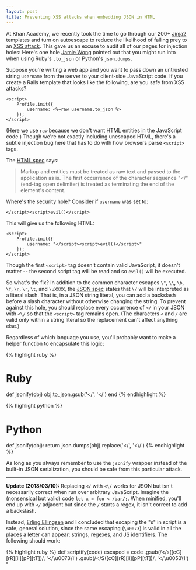 ```yaml
---
layout: post
title: Preventing XSS attacks when embedding JSON in HTML
---
```


At Khan Academy, we recently took the time to go through our 200+ [Jinja2][jinja2] templates and turn on autoescape to reduce the likelihood of falling prey to an [XSS attack][xss]. This gave us an excuse to audit all of our pages for injection holes: Here's one hole [Jamie Wong][jamiewong] pointed out that you might run into when using Ruby's `.to_json` or Python's `json.dumps`.

Suppose you're writing a web app and you want to pass down an untrusted string `username` from the server to your client-side JavaScript code. If you create a Rails template that looks like the following, are you safe from XSS attacks? 

    <script>
        Profile.init({
            username: <%=raw username.to_json %>
        });
    </script>

(Here we use `raw` because we don't want HTML entities in the JavaScript code.) Though we're not exactly including unescaped HTML, there's a subtle injection bug here that has to do with how browsers parse `<script>` tags.

The [HTML spec][html4] says:

> Markup and entities must be treated as raw text and passed to the application as is. The first occurrence of the character sequence "</" (end-tag open delimiter) is treated as terminating the end of the element's content.

Where's the security hole? Consider if `username` was set to:

    </script><script>evil()</script>

This will give us the following HTML:

    <script>
        Profile.init({
            username: "</script><script>evil()</script>"
        });
    </script>

Though the first `<script>` tag doesn't contain valid JavaScript, it doesn't matter -- the second script tag will be read and so `evil()` will be executed.

So what's the fix? In addition to the common character escapes `\"`, `\\`, `\b`, `\f`, `\n`, `\r`, `\t`, and `\uXXXX`, the [JSON spec][json] states that `\/` will be interpreted as a literal slash. That is, in a JSON string literal, you can add a backslash before a slash character without otherwise changing the string. To prevent against this hole, you should replace every occurrence of `</` in your JSON with `<\/` so that the `<script>` tag remains open. (The characters `<` and `/` are valid only within a string literal so the replacement can't affect anything else.)

Regardless of which language you use, you'll probably want to make a helper function to encapsulate this logic:

{% highlight ruby %}
# Ruby
def jsonify(obj)
  obj.to_json.gsub('</', '<\/')
end
{% endhighlight %}

{% highlight python %}
# Python
def jsonify(obj):
    return json.dumps(obj).replace('</', '<\\/')
{% endhighlight %}

As long as you always remember to use the `jsonify` wrapper instead of the built-in JSON serialization, you should be safe from this particular attack.

---

**Update (2018/03/10):** Replacing `</` with `<\/` works for JSON but isn't necessarily correct when run over arbitrary JavaScript. Imagine the (nonsensical but valid) code `let x = foo < /bar/;`. When minified, you'll end up with `</` adjacent but since the `/` starts a regex, it isn't correct to add a backslash.

Instead, [Erling Ellingsen](https://alf.nu/) and I concluded that escaping the "s" in script is a safe, general solution, since the same escaping (`\u0073`) is valid in all the places a letter can appear: strings, regexes, and JS identifiers. The following should work:

{% highlight ruby %}
def scriptify(code)
  escaped = code
    .gsub(/<\/s([cC][rR][iI][pP][tT])/, '</\\u0073\1')
    .gsub(/<\/S([cC][rR][iI][pP][tT])/, '</\\u0053\1')
  "<script>#{escaped}<\/script>"
end
{% endhighlight %}


[jinja2]: http://jinja.pocoo.org/
[xss]: https://www.owasp.org/index.php/Cross-site_Scripting_(XSS)
[jamiewong]: http://jamie-wong.com/
[html4]: http://www.w3.org/TR/html4/types.html#type-cdata
[json]: http://www.json.org/
